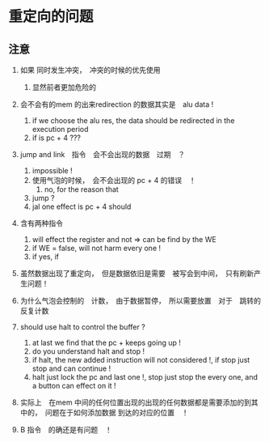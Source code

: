 # 重定向的问题


## 注意
1. 如果 同时发生冲突，　冲突的时候的优先使用
    1. 显然前者更加危险的

2. 会不会有的mem 的出来redirection 的数据其实是　alu data !
    1. if we choose the alu res, the data should be redirected in the execution 
        period
    2. if is pc + 4 ???


3. jump and link　指令　会不会出现的数据　过期　？
    1. impossible !
    4. 使用气泡的时候，　会不会出现的 pc + 4 的错误　！
        1. no, for the reason that 
    2. jump ?
    4. jal one effect is pc + 4 should 

4. 含有两种指令
    1. will effect the register and not => can be find by the WE
    2. if WE = false, will not harm every one !
    3. if yes, if 

5. 虽然数据出现了重定向，　但是数据依旧是需要　被写会到中间，　只有刷新产生问题！

6. 为什么气泡会控制的　计数，　由于数据暂停，　所以需要放置　对于　跳转的反复计数

7. should use halt to control the buffer ?
    1. at last we find that the pc + keeps going up !
    2. do you understand halt and stop !
    3. if halt, the new added instruction will not considered !, if stop just stop
    and can continue !
    4. halt just lock the pc and last one !, stop just stop the every one, and a button can effect on it !

8. 实际上　在mem 中间的任何位置出现的出现的任何数据都是需要添加的到其中的，　问题在于如何添加数据
到达的对应的位置　！

9. B 指令　的确还是有问题　！